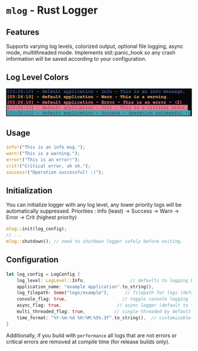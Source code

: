 # `mlog` - Rust Logger

## Features
Supports varying log levels, colorized output, optional file logging, async mode, multithreaded mode. 
Implements std::panic_hook so any crash information will be saved according to your configuration.
## Log Level Colors
![Example Image](./tests/test-example.png)


## Usage 

```rust
info!("This is an info msg.");
warn!("This is a warning.");
error!("This is an error!");
crit!("Critical error, uh oh.");
success!("Operation successful! :)");
````

## Initialization

You can initialize logger with any log level, any lower priority logs will be automatically suppressed.
Priorities : Info (least) -> Success -> Warn -> Error -> Crit (highest priority)

```rust
mlog::init(log_config);
// ...
mlog::shutdown(); // need to shutdown logger safely before exiting.
````

## Configuration
```rust
let log_config = LogConfig {
    log_level: LogLevel::Info,                 // defaults to logging Everything
    application_name: "example application".to_string(),  
    log_filepath: Some("logs/example"),      // filepath for logs (default : None)
    console_flag: true,                     // toggle console logging
    async_flag: true,                     // async logger (default to false)
    multi_threaded_flag: true,           // single-threaded by default
    time_format: "%Y-%m-%d %H:%M:%S%.3f".to_string(),  // customizable time format
}
````

Additionally, if you build with `performance` all logs that are not errors or critical errors are removed at compile time (for release builds only).